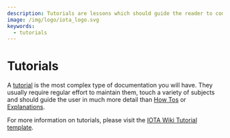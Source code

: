 ```yaml
---
description: Tutorials are lessons which should guide the reader to complete a concrete project.
image: /img/logo/iota_logo.svg
keywords:
  - tutorials
---
```


# Tutorials

A [tutorial](https://diataxis.fr/tutorials/) is the most complex type of documentation you will have. They usually
require regular effort to maintain them, touch a variety of subjects and should guide the user in much more detail than
[How Tos](how_tos.md) or [Explanations](explanations.md).

For more information on tutorials, please visit the [IOTA Wiki Tutorial template](https://github.com/iota-wiki/tutorial-template).